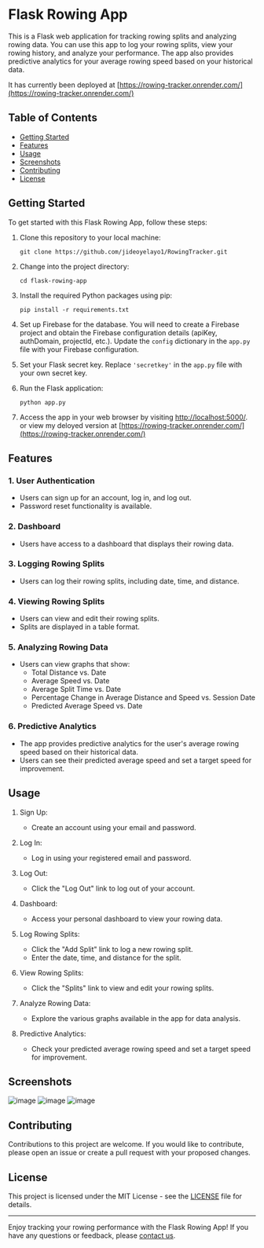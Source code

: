 # Flask Rowing App

This is a Flask web application for tracking rowing splits and analyzing rowing data. You can use this app to log your rowing splits, view your rowing history, and analyze your performance. The app also provides predictive analytics for your average rowing speed based on your historical data.

It has currently been deployed at [https://rowing-tracker.onrender.com/](https://rowing-tracker.onrender.com/)

## Table of Contents

- [Getting Started](#getting-started)
- [Features](#features)
- [Usage](#usage)
- [Screenshots](#screenshots)
- [Contributing](#contributing)
- [License](#license)

## Getting Started

To get started with this Flask Rowing App, follow these steps:

1. Clone this repository to your local machine:

   ```shell
   git clone https://github.com/jideoyelayo1/RowingTracker.git
   ```

2. Change into the project directory:

   ```shell
   cd flask-rowing-app
   ```

3. Install the required Python packages using pip:

   ```shell
   pip install -r requirements.txt
   ```

4. Set up Firebase for the database. You will need to create a Firebase project and obtain the Firebase configuration details (apiKey, authDomain, projectId, etc.). Update the `config` dictionary in the `app.py` file with your Firebase configuration.

5. Set your Flask secret key. Replace `'secretkey'` in the `app.py` file with your own secret key.

6. Run the Flask application:

   ```shell
   python app.py
   ```

7. Access the app in your web browser by visiting [http://localhost:5000/](http://localhost:5000/).
   or view my deloyed version at [https://rowing-tracker.onrender.com/](https://rowing-tracker.onrender.com/)

## Features

### 1. User Authentication

- Users can sign up for an account, log in, and log out.
- Password reset functionality is available.

### 2. Dashboard

- Users have access to a dashboard that displays their rowing data.

### 3. Logging Rowing Splits

- Users can log their rowing splits, including date, time, and distance.

### 4. Viewing Rowing Splits

- Users can view and edit their rowing splits.
- Splits are displayed in a table format.

### 5. Analyzing Rowing Data

- Users can view graphs that show:
  - Total Distance vs. Date
  - Average Speed vs. Date
  - Average Split Time vs. Date
  - Percentage Change in Average Distance and Speed vs. Session Date
  - Predicted Average Speed vs. Date

### 6. Predictive Analytics

- The app provides predictive analytics for the user's average rowing speed based on their historical data.
- Users can see their predicted average speed and set a target speed for improvement.

## Usage

1. Sign Up:

   - Create an account using your email and password.

2. Log In:

   - Log in using your registered email and password.

3. Log Out:

   - Click the "Log Out" link to log out of your account.

4. Dashboard:

   - Access your personal dashboard to view your rowing data.

5. Log Rowing Splits:

   - Click the "Add Split" link to log a new rowing split.
   - Enter the date, time, and distance for the split.

6. View Rowing Splits:

   - Click the "Splits" link to view and edit your rowing splits.

7. Analyze Rowing Data:

   - Explore the various graphs available in the app for data analysis.

8. Predictive Analytics:
   - Check your predicted average rowing speed and set a target speed for improvement.

## Screenshots

![image](https://github.com/jideoyelayo1/RowingTracker/assets/41443216/e3221661-95f7-4057-9f6d-6b74a0862d23)
![image](https://github.com/jideoyelayo1/RowingTracker/assets/41443216/9bce78ae-5aca-4442-9b79-ae40f4d14e42)
![image](https://github.com/jideoyelayo1/RowingTracker/assets/41443216/c1638a32-df6d-4d9b-ac00-818b9724f76e)



## Contributing

Contributions to this project are welcome. If you would like to contribute, please open an issue or create a pull request with your proposed changes.

## License

This project is licensed under the MIT License - see the [LICENSE](LICENSE) file for details.

---

Enjoy tracking your rowing performance with the Flask Rowing App! If you have any questions or feedback, please [contact us](mailto:jideoyelayo1@gmail.com).
